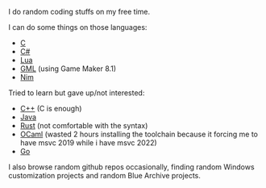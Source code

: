 I do random coding stuffs on my free time.

I can do some things on those languages:
- [C](https://en.wikipedia.org/wiki/C_(programming_language))
- [C#](https://en.wikipedia.org/wiki/C_Sharp_(programming_language))
- [Lua](https://en.wikipedia.org/wiki/Lua_(programming_language))
- [GML](https://en.wikipedia.org/wiki/GameMaker) (using Game Maker 8.1)
- [Nim](https://en.wikipedia.org/wiki/Nim_(programming_language))

Tried to learn but gave up/not interested:
- [C++](https://en.wikipedia.org/wiki/C++) (C is enough)
- [Java](https://en.wikipedia.org/wiki/Java_(programming_language))
- [Rust](https://en.wikipedia.org/wiki/Rust_(programming_language)) (not comfortable with the syntax)
- [OCaml](https://en.wikipedia.org/wiki/Ocaml) (wasted 2 hours installing the toolchain because it forcing me to have msvc 2019 while i have msvc 2022)
- [Go](https://en.wikipedia.org/wiki/Go_(programming_language))

I also browse random github repos occasionally, finding random Windows customization projects and random Blue Archive projects.

<!---
Apis035/Apis035 is a ✨ special ✨ repository because its `README.md` (this file) appears on your GitHub profile.
You can click the Preview link to take a look at your changes.
--->
